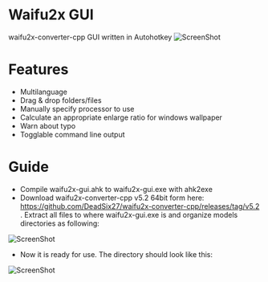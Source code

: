 # Waifu2x GUI
waifu2x-converter-cpp GUI written in Autohotkey
![ScreenShot](https://raw.githubusercontent.com/maz-1/waifu2x-gui/master/screenshot.jpg)

# Features
* Multilanguage
* Drag & drop folders/files
* Manually specify processor to use
* Calculate an appropriate enlarge ratio for windows wallpaper
* Warn about typo
* Togglable command line output

# Guide
* Compile waifu2x-gui.ahk to waifu2x-gui.exe with ahk2exe
* Download waifu2x-converter-cpp v5.2 64bit form here: https://github.com/DeadSix27/waifu2x-converter-cpp/releases/tag/v5.2 . Extract all files to where waifu2x-gui.exe is and organize models directories as following:

![ScreenShot](https://raw.githubusercontent.com/maz-1/waifu2x-gui/master/Pay_attention.jpg)

* Now it is ready for use. The directory should look like this:

![ScreenShot](https://raw.githubusercontent.com/maz-1/waifu2x-gui/master/folder.jpg)
